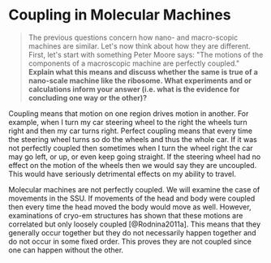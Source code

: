 # Coupling in Molecular Machines #

> The previous questions concern how nano- and macro-scopic machines are
> similar. Let's now think about how they are different. First, let's start with
> something Peter Moore says: "The motions of the components of a macroscopic
> machine are perfectly coupled." __Explain what this means and discuss whether
> the same is true of a nano-scale machine like the ribosome. What experiments
> and or calculations inform your answer (i.e. what is the evidence for
> concluding one way or the other)?__

Coupling means that motion on one region drives motion in another. For example,
when I turn my car steering wheel to the right the wheels turn right and then my
car turns right. Perfect coupling means that every time the steering wheel turns
so do the wheels and thus the whole car. If it was not perfectly coupled then
sometimes when I turn the wheel right the car may go left, or up, or even keep
going straight. If the steering wheel had no effect on the motion of the wheels
then we would say they are uncoupled. This would have seriously detrimental
effects on my ability to travel.

Molecular machines are not perfectly coupled. We will examine the case of
movements in the SSU. If movements of the head and body were coupled then every
time the head moved the body would move as well. However, examinations of
cryo-em structures has shown that these motions are correlated but only loosely
coupled [@Rodnina2011a]. This means that they generally occur together but they
do not necessarily happen together and do not occur in some fixed order. This
proves they are not coupled since one can happen without the other.
